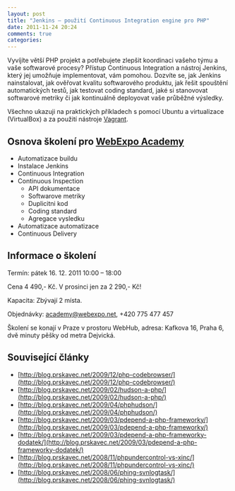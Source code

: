 ```yaml
---
layout: post
title: "Jenkins – použití Continuous Integration engine pro PHP"
date: 2011-11-24 20:24
comments: true
categories: 
---
```


Vyvíjíte větší PHP projekt a potřebujete zlepšit koordinaci vašeho týmu a vaše softwarové procesy? Přístup Continuous Integration a nástroj Jenkins, který jej umožňuje implementovat, vám pomohou. Dozvíte se, jak Jenkins nainstalovat, jak ověřovat kvalitu softwarového produktu, jak řešit spouštění automatických testů, jak testovat coding standard, jaké si stanovovat softwarové metriky či jak kontinuálně deployovat vaše průběžné výsledky.

Všechno ukazuji na praktických příkladech s pomocí Ubuntu a virtualizace (VirtualBox) a za použití nástroje [Vagrant](http://www.vagrantup.com).

## Osnova školení pro [WebExpo Academy](http://webexpo.cz/blog/#prskavec)

- Automatizace buildu 
- Instalace Jenkins
- Continuous Integration   
- Continuous Inspection
	- API dokumentace 
	- Softwarove metriky	
	- Duplicitni kod
	- Coding standard	
	- Agregace vysledku
- Automatizace automatizace
- Continuous Delivery

## Informace o školení

Termín: pátek 16. 12. 2011 10:00 – 18:00

Cena 4 490,- Kč. V prosinci jen za 2 290,- Kč!

Kapacita: Zbývají 2 místa.

Objednávky: <a href="mailto:academy@webexpo.net">academy@webexpo.net</a>, +420 775 477 457

Školení se konají v Praze v prostoru WebHub, adresa: Kafkova 16, Praha 6, dvě minuty pěšky od metra Dejvická.



## Související články

- [http://blog.prskavec.net/2009/12/php-codebrowser/](http://blog.prskavec.net/2009/12/php-codebrowser/)
- [http://blog.prskavec.net/2009/02/hudson-a-php/](http://blog.prskavec.net/2009/02/hudson-a-php/)
- [http://blog.prskavec.net/2009/04/phphudson/](http://blog.prskavec.net/2009/04/phphudson/)
- [http://blog.prskavec.net/2009/03/pdepend-a-php-frameworky/](http://blog.prskavec.net/2009/03/pdepend-a-php-frameworky/)
- [http://blog.prskavec.net/2009/03/pdepend-a-php-frameworky-dodatek/](http://blog.prskavec.net/2009/03/pdepend-a-php-frameworky-dodatek/)
- [http://blog.prskavec.net/2008/11/phpundercontrol-vs-xinc/](http://blog.prskavec.net/2008/11/phpundercontrol-vs-xinc/)
- [http://blog.prskavec.net/2008/06/phing-svnlogtask/](http://blog.prskavec.net/2008/06/phing-svnlogtask/)

